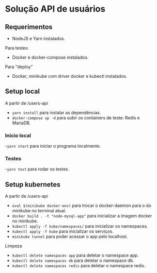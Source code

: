 # Solução API de usuários

## Requerimentos
- NodeJS e Yarn instalados.


Para testes:
- Docker e docker-compose instalados.


 Para "deploy"
- Docker, minikube com driver docker e kubectl instalados.

## Setup local
A partir de /users-api
- `yarn install` para instalar as dependências.
- `docker-compose up -d` para subir os containers de teste: Redis e MariaDB.

### Início local
-`yarn start` para iniciar o programa localmente.

### Testes
-`yarn test` para rodar os testes.

## Setup kubernetes
A partir de /users-api
- `eval $(minikube docker-env)` para trocar o docker-daemon para o do minikube no terminal atual.
- `docker build . -t "node-mysql-app"` para inicializar a imagem docker no minikube.
- `kubectl apply -f kube/namespaces/` para inicializar os namespaces.
- `kubectl apply -f kube` para inicializar os serviços.
- `minikube tunnel` para poder acessar o app pelo localhost.

Limpeza
- `kubectl delete namespaces app` para deletar o namespace app.
- `kubectl delete namespaces db` para deletar o namespace db.
- `kubectl delete namespaces redis` para deletar o namespace redis.
